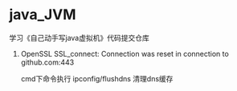 # java_JVM

学习《自己动手写java虚拟机》代码提交仓库


1. OpenSSL SSL_connect: Connection was reset in connection to github.com:443

    cmd下命令执行 ipconfig/flushdns 清理dns缓存